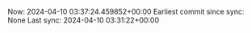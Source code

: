Now: 2024-04-10 03:37:24.459852+00:00 Earliest commit since sync: None Last sync: 2024-04-10 03:31:22+00:00
